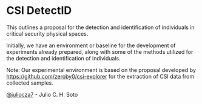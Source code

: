 # CSI DetectID

This outlines a proposal for the detection and identification of individuals in critical security physical spaces.

Initially, we have an environment or baseline for the development of experiments already prepared, along with some of the methods utilized for the detection and identification of individuals.

Note: Our experimental environment is based on the proposal developed by https://github.com/zeroby0/csi-explorer for the extraction of CSI data from collected samples.


[@juliocza7](https://github.com/juliocza7) - Julio C. H. Soto

<!-- 
# CSI Explorer

A fast and simple CSI decoder written in Python.

You can:
- Plot CSI samples from .pcap files generated
- Read CSI samples to use in your Python programs

## Plotting

1. Install dependencies: `pip install numpy matplotlib`
2. Open the `config.py` file and select your WiFi chip. Default is bcm43455c0 (Raspberry Pi)
3. Copy your pcap files to the `pcapfiles` folder. This folder can be changed in the config file.
4. Run csi-explorer: `python3 csiexplorer.py`

Enter the pcap's filename. Typing the `.pcap` part is optional.
Type an index to show it's plot.
Type indexes separated by `-` to play animation (example: `10-20`).

![Screenshot](./docs/screenshot.png)

Type `help` to see all options.
Null-subcarriers are hidden by default, you can change this in the config file.

## Using csi-explorer in your programs.

You can integrate csi-explorer into your python programs.
Here is an example for the 'Interleaved' decoder for bcm43455c0 and bcm4339,

```Python
from decoders import interleaved as decoder

samples = decoder.read_pcap('pcapfiles/example-80.pcap')

samples.csi # Access all CSI samples as a numpy matrix

# Get the 200th sample, but remove Null
# and Pilot OFDM subcarriers.
csi = samples.get_csi(
    index=200,
    rm_nulls=True,
    rm_pilots=True
)

mac = samples.get_mac(index=200)    # Source Mac ID
sc, fn = samples.get_seq(index=200) # Sequence and fragment number
css = samples.get_css(index=200)    # Core and Spatial Stream

samples.bandwidth # Bandwidth, automatically inferred from the pcap file
samples.nsamples  # Number of samples

# Print info about the 200th sample
samples.print(200)

```

## Authors
* [@Gi-z](https://github.com/Gi-z) - Glenn Forbes
* [@zeroby0](https://github.com/zeroby0) - Aravind Voggu
* [@tweigel-dev](https://github.com/tweigel-dev) - Thomas Weigel
-->